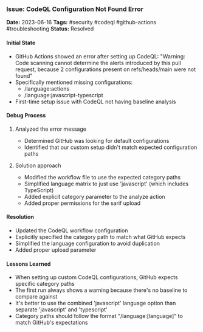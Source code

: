 ### Issue: CodeQL Configuration Not Found Error
**Date:** 2023-06-16
**Tags:** #security #codeql #github-actions #troubleshooting
**Status:** Resolved

#### Initial State
- GitHub Actions showed an error after setting up CodeQL:
  "Warning: Code scanning cannot determine the alerts introduced by this pull request, because 2 configurations present on refs/heads/main were not found"
- Specifically mentioned missing configurations:
  - /language:actions
  - /language:javascript-typescript
- First-time setup issue with CodeQL not having baseline analysis

#### Debug Process
1. Analyzed the error message
   - Determined GitHub was looking for default configurations
   - Identified that our custom setup didn't match expected configuration paths

2. Solution approach
   - Modified the workflow file to use the expected category paths
   - Simplified language matrix to just use 'javascript' (which includes TypeScript)
   - Added explicit category parameter to the analyze action
   - Added proper permissions for the sarif upload

#### Resolution
- Updated the CodeQL workflow configuration
- Explicitly specified the category path to match what GitHub expects
- Simplified the language configuration to avoid duplication
- Added proper upload parameter

#### Lessons Learned
- When setting up custom CodeQL configurations, GitHub expects specific category paths
- The first run always shows a warning because there's no baseline to compare against
- It's better to use the combined 'javascript' language option than separate 'javascript' and 'typescript'
- Category paths should follow the format "/language:[language]" to match GitHub's expectations
